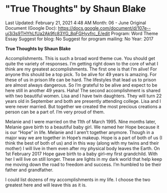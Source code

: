 # "True Thoughts" by Shaun Blake

Last Updated: February 21, 2021 4:48 AM
Month: 06 - June
Original Document (Google Doc): https://docs.google.com/document/d/107e--uj3i3s9THYhLfUa2Ak9fc83YG_8qFGHyvfrc_E/edit
Program: Word Theme Essay
Suggest for blog: No
Suggest for program mailing: No
Year: 2017

**True Thoughts by Shaun Blake** 	

Accomplishments. This is such a broad word theme cue. You should get quite the variety of responses.	I’m getting right down to the core of what I think are my greatest accomplishments. The first one is that I’m alive! For anyone this should be a top pick. To be alive for 49 years is amazing. For these of us in prison life can be hard. The lifestyles that lead us to prison are almost always dangerous. So I’m grateful to be alive and expect to be here still in another 49 years. Haha!	The second accomplishment is shared with two beautiful women. Lisa and I have twin daughters. They will turn 22 years old in September and both are presently attending college. Lisa and I were never married. But together we created the most precious creations a person can be a part of. I’m very proud of them.

Melanie and I were married on the 11th of March 1995. Nine months later, Melanie gave birth to a beautiful baby girl. We named her Hope because it is our “Hope” in life. Melanie and I aren’t together anymore. Though in a major way we are together in Hope’s makeup. Hope is a part of both of us (I think the best of both of us) and in this way (along with my twins and their mother) I will live in them even after my physical body leaves the Earth. On 1st February 2017 Hope gave birth to a baby girl–my first grandchild. With her I will live on still longer. These are lights in my dark world that help keep me moving down the road to freedom and success. I’m humbled to be their father and grandfather.

I could list dozens of my accomplishments in my life. I choose the two greatest here and will leave this as it is.